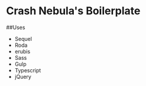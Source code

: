 # Crash Nebula's Boilerplate

##Uses
 - Sequel
 - Roda
 - erubis
 - Sass
 - Gulp
 - Typescript
 - jQuery


